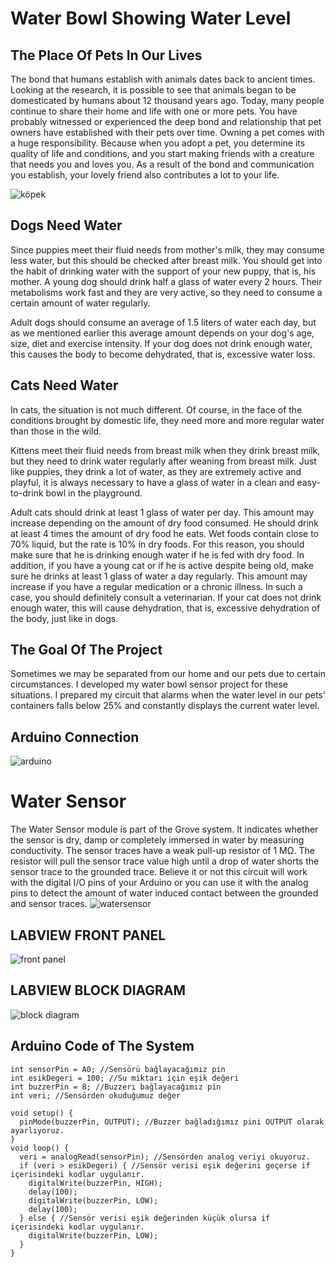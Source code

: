 # Water Bowl Showing Water Level


## The Place Of Pets In Our Lives

The bond that humans establish with animals dates back to ancient times. Looking at the research, it is possible to see that animals began to be domesticated by humans about 12 thousand years ago. Today, many people continue to share their home and life with one or more pets. You have probably witnessed or experienced the deep bond and relationship that pet owners have established with their pets over time.
Owning a pet comes with a huge responsibility. Because when you adopt a pet, you determine its quality of life and conditions, and you start making friends with a creature that needs you and loves you. As a result of the bond and communication you establish, your lovely friend also contributes a lot to your life.

![köpek](https://blog.dodomama.com/wp-content/uploads/2018/08/kedi-ve-kopek-mamalari.jpg)
## Dogs Need Water

Since puppies meet their fluid needs from mother's milk, they may consume less water, but this should be checked after breast milk. You should get into the habit of drinking water with the support of your new puppy, that is, his mother. A young dog should drink half a glass of water every 2 hours. Their metabolisms work fast and they are very active, so they need to consume a certain amount of water regularly.

Adult dogs should consume an average of 1.5 liters of water each day, but as we mentioned earlier this average amount depends on your dog's age, size, diet and exercise intensity. If your dog does not drink enough water, this causes the body to become dehydrated, that is, excessive water loss.

## Cats Need Water
In cats, the situation is not much different. Of course, in the face of the conditions brought by domestic life, they need more and more regular water than those in the wild.

Kittens meet their fluid needs from breast milk when they drink breast milk, but they need to drink water regularly after weaning from breast milk. Just like puppies, they drink a lot of water, as they are extremely active and playful, it is always necessary to have a glass of water in a clean and easy-to-drink bowl in the playground.

Adult cats should drink at least 1 glass of water per day. This amount may increase depending on the amount of dry food consumed. He should drink at least 4 times the amount of dry food he eats. Wet foods contain close to 70% liquid, but the rate is 10% in dry foods. For this reason, you should make sure that he is drinking enough water if he is fed with dry food. In addition, if you have a young cat or if he is active despite being old, make sure he drinks at least 1 glass of water a day regularly. This amount may increase if you have a regular medication or a chronic illness. In such a case, you should definitely consult a veterinarian. If your cat does not drink enough water, this will cause dehydration, that is, excessive dehydration of the body, just like in dogs.


## The Goal Of The Project

Sometimes we may be separated from our home and our pets due to certain circumstances. I developed my water bowl sensor project for these situations. I prepared my circuit that alarms when the water level in our pets' containers falls below 25% and constantly displays the current water level.
## Arduino Connection

![arduino](https://maker.robotistan.com/wp-content/uploads/2019/05/yagmur-sensoru_bb-1024x355.jpg)

# Water Sensor

The Water Sensor module is part of the Grove system. It indicates whether the sensor is dry, damp or completely immersed in water by measuring conductivity. The sensor traces have a weak pull-up resistor of 1 MΩ. The resistor will pull the sensor trace value high until a drop of water shorts the sensor trace to the grounded trace. Believe it or not this circuit will work with the digital I/O pins of your Arduino or you can use it with the analog pins to detect the amount of water induced contact between the grounded and sensor traces.
![watersensor](https://maker.robotistan.com/wp-content/uploads/2019/05/su-seviyesi-yagmur-sensoru-water-level-rain-sensor-4120-17-B.jpg) 



## LABVIEW FRONT PANEL

![front panel](https://user-images.githubusercontent.com/106698029/172064324-892d8abd-30e5-4402-875e-c3eae4773a6a.png)
## LABVIEW BLOCK DIAGRAM
![block diagram](https://user-images.githubusercontent.com/106698029/172064417-8525657c-aab7-4b19-9d46-18a0a44bf0ba.png)

## Arduino Code of The System

```
int sensorPin = A0; //Sensörü bağlayacağımız pin
int esikDegeri = 100; //Su miktarı için eşik değeri
int buzzerPin = 8; //Buzzerı bağlayacağımız pin
int veri; //Sensörden okuduğumuz değer

void setup() {
  pinMode(buzzerPin, OUTPUT); //Buzzer bağladığımız pini OUTPUT olarak ayarlıyoruz.  
}
void loop() {
  veri = analogRead(sensorPin); //Sensörden analog veriyi okuyoruz.
  if (veri > esikDegeri) { //Sensör verisi eşik değerini geçerse if içerisindeki kodlar uygulanır.
    digitalWrite(buzzerPin, HIGH);
    delay(100);
    digitalWrite(buzzerPin, LOW);
    delay(100);
  } else { //Sensör verisi eşik değerinden küçük olursa if içerisindeki kodlar uygulanır.
    digitalWrite(buzzerPin, LOW);
  }
}
```
